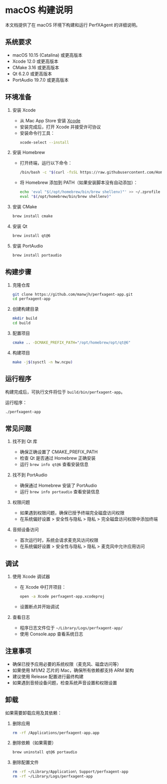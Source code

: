 # macOS 构建说明

本文档提供了在 macOS 环境下构建和运行 PerfXAgent 的详细说明。

## 系统要求

- macOS 10.15 (Catalina) 或更高版本
- Xcode 12.0 或更高版本
- CMake 3.16 或更高版本
- Qt 6.2.0 或更高版本
- PortAudio 19.7.0 或更高版本

## 环境准备

1. 安装 Xcode
   - 从 Mac App Store 安装 [Xcode](https://apps.apple.com/us/app/xcode/id497799835)
   - 安装完成后，打开 Xcode 并接受许可协议
   - 安装命令行工具：
     ```bash
     xcode-select --install
     ```

2. 安装 Homebrew
   - 打开终端，运行以下命令：
     ```bash
     /bin/bash -c "$(curl -fsSL https://raw.githubusercontent.com/Homebrew/install/HEAD/install.sh)"
     ```
   - 将 Homebrew 添加到 PATH（如果安装脚本没有自动添加）：
     ```bash
     echo 'eval "$(/opt/homebrew/bin/brew shellenv)"' >> ~/.zprofile
     eval "$(/opt/homebrew/bin/brew shellenv)"
     ```

3. 安装 CMake
   ```bash
   brew install cmake
   ```

4. 安装 Qt
   ```bash
   brew install qt@6
   ```

5. 安装 PortAudio
   ```bash
   brew install portaudio
   ```

## 构建步骤

1. 克隆仓库
   ```bash
   git clone https://github.com/manwjh/perfxagent-app.git
   cd perfxagent-app
   ```

2. 创建构建目录
   ```bash
   mkdir build
   cd build
   ```

3. 配置项目
   ```bash
   cmake .. -DCMAKE_PREFIX_PATH="/opt/homebrew/opt/qt@6"
   ```

4. 构建项目
   ```bash
   make -j$(sysctl -n hw.ncpu)
   ```

## 运行程序

构建完成后，可执行文件将位于 `build/bin/perfxagent-app`。

运行程序：
```bash
./perfxagent-app
```

## 常见问题

1. 找不到 Qt 库
   - 确保正确设置了 CMAKE_PREFIX_PATH
   - 检查 Qt 是否通过 Homebrew 正确安装
   - 运行 `brew info qt@6` 查看安装信息

2. 找不到 PortAudio
   - 确保通过 Homebrew 安装了 PortAudio
   - 运行 `brew info portaudio` 查看安装信息

3. 权限问题
   - 如果遇到权限问题，确保已授予终端完全磁盘访问权限
   - 在系统偏好设置 > 安全性与隐私 > 隐私 > 完全磁盘访问权限中添加终端

4. 音频设备访问
   - 首次运行时，系统会请求麦克风访问权限
   - 在系统偏好设置 > 安全性与隐私 > 隐私 > 麦克风中允许应用访问

## 调试

1. 使用 Xcode 调试器
   - 在 Xcode 中打开项目：
     ```bash
     open -a Xcode perfxagent-app.xcodeproj
     ```
   - 设置断点并开始调试

2. 查看日志
   - 程序日志文件位于 `~/Library/Logs/perfxagent-app/`
   - 使用 Console.app 查看系统日志

## 注意事项

- 确保已授予应用必要的系统权限（麦克风、磁盘访问等）
- 如果使用 M1/M2 芯片的 Mac，确保所有依赖都支持 ARM 架构
- 建议使用 Release 配置进行最终构建
- 如果遇到音频设备问题，检查系统声音设置和权限设置

## 卸载

如果需要卸载应用及其依赖：

1. 删除应用
   ```bash
   rm -rf /Applications/perfxagent-app.app
   ```

2. 删除依赖（如果需要）
   ```bash
   brew uninstall qt@6 portaudio
   ```

3. 删除配置文件
   ```bash
   rm -rf ~/Library/Application\ Support/perfxagent-app
   rm -rf ~/Library/Logs/perfxagent-app
   ``` 